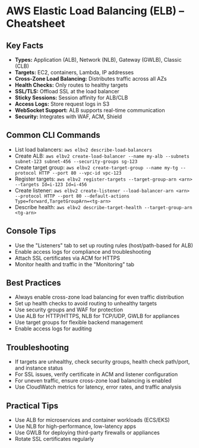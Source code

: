 # AWS Elastic Load Balancing (ELB) – Cheatsheet

## Key Facts
- **Types:** Application (ALB), Network (NLB), Gateway (GWLB), Classic (CLB)
- **Targets:** EC2, containers, Lambda, IP addresses
- **Cross-Zone Load Balancing:** Distributes traffic across all AZs
- **Health Checks:** Only routes to healthy targets
- **SSL/TLS:** Offload SSL at the load balancer
- **Sticky Sessions:** Session affinity for ALB/CLB
- **Access Logs:** Store request logs in S3
- **WebSocket Support:** ALB supports real-time communication
- **Security:** Integrates with WAF, ACM, Shield

## Common CLI Commands
- List load balancers: `aws elbv2 describe-load-balancers`
- Create ALB: `aws elbv2 create-load-balancer --name my-alb --subnets subnet-123 subnet-456 --security-groups sg-123`
- Create target group: `aws elbv2 create-target-group --name my-tg --protocol HTTP --port 80 --vpc-id vpc-123`
- Register targets: `aws elbv2 register-targets --target-group-arn <arn> --targets Id=i-123 Id=i-456`
- Create listener: `aws elbv2 create-listener --load-balancer-arn <arn> --protocol HTTP --port 80 --default-actions Type=forward,TargetGroupArn=<tg-arn>`
- Describe health: `aws elbv2 describe-target-health --target-group-arn <tg-arn>`

## Console Tips
- Use the "Listeners" tab to set up routing rules (host/path-based for ALB)
- Enable access logs for compliance and troubleshooting
- Attach SSL certificates via ACM for HTTPS
- Monitor health and traffic in the "Monitoring" tab

## Best Practices
- Always enable cross-zone load balancing for even traffic distribution
- Set up health checks to avoid routing to unhealthy targets
- Use security groups and WAF for protection
- Use ALB for HTTP/HTTPS, NLB for TCP/UDP, GWLB for appliances
- Use target groups for flexible backend management
- Enable access logs for auditing

## Troubleshooting
- If targets are unhealthy, check security groups, health check path/port, and instance status
- For SSL issues, verify certificate in ACM and listener configuration
- For uneven traffic, ensure cross-zone load balancing is enabled
- Use CloudWatch metrics for latency, error rates, and traffic analysis

## Practical Tips
- Use ALB for microservices and container workloads (ECS/EKS)
- Use NLB for high-performance, low-latency apps
- Use GWLB for deploying third-party firewalls or appliances
- Rotate SSL certificates regularly
